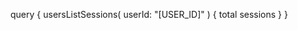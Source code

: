 query {
    usersListSessions(
        userId: "[USER_ID]"
    ) {
        total
        sessions
    }
}
